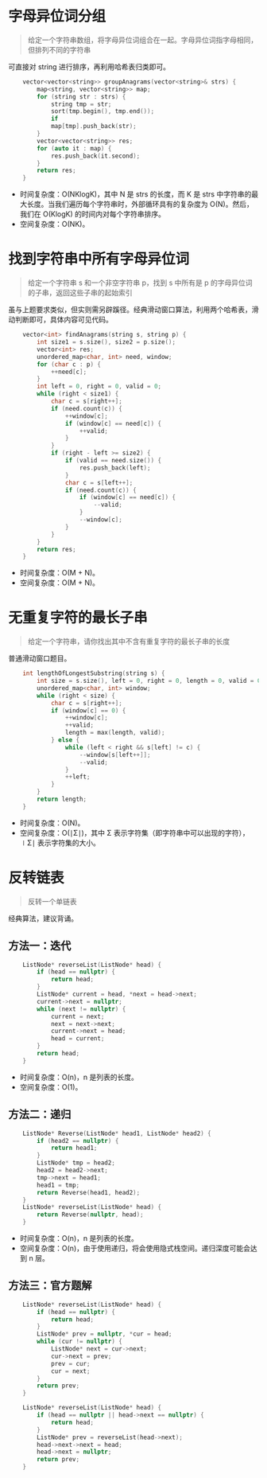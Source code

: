 # 字母异位词分组
> 给定一个字符串数组，将字母异位词组合在一起。字母异位词指字母相同，但排列不同的字符串

可直接对 string 进行排序，再利用哈希表归类即可。
```cpp
    vector<vector<string>> groupAnagrams(vector<string>& strs) {
        map<string, vector<string>> map;
        for (string str : strs) {
            string tmp = str;
            sort(tmp.begin(), tmp.end());
            if
            map[tmp].push_back(str);
        }
        vector<vector<string>> res;
        for (auto it : map) {
            res.push_back(it.second);
        }
        return res;
    }
```
- 时间复杂度：O(NKlogK)，其中 N 是 strs 的长度，而 K 是 strs 中字符串的最大长度。当我们遍历每个字符串时，外部循环具有的复杂度为 O(N)。然后，我们在 O(KlogK) 的时间内对每个字符串排序。
- 空间复杂度：O(NK)。
# 找到字符串中所有字母异位词
> 给定一个字符串 s 和一个非空字符串 p，找到 s 中所有是 p 的字母异位词的子串，返回这些子串的起始索引

虽与上题要求类似，但实则需另辟蹊径。经典滑动窗口算法，利用两个哈希表，滑动判断即可，具体内容可见代码。
```cpp
    vector<int> findAnagrams(string s, string p) {
        int size1 = s.size(), size2 = p.size();
        vector<int> res;
        unordered_map<char, int> need, window;
        for (char c : p) {
            ++need[c];
        }
        int left = 0, right = 0, valid = 0;
        while (right < size1) {
            char c = s[right++];
            if (need.count(c)) {
                ++window[c];
                if (window[c] == need[c]) {
                    ++valid;
                }
            }
            if (right - left >= size2) {
                if (valid == need.size()) {
                    res.push_back(left);
                }
                char c = s[left++];
                if (need.count(c)) {
                    if (window[c] == need[c]) {
                        --valid;
                    }
                    --window[c];
                }
            }
        }
        return res;
    }
```
- 时间复杂度：O(M + N)。
- 空间复杂度：O(M + N)。
# 无重复字符的最长子串
> 给定一个字符串，请你找出其中不含有重复字符的最长子串的长度

普通滑动窗口题目。
```cpp
    int lengthOfLongestSubstring(string s) {
        int size = s.size(), left = 0, right = 0, length = 0, valid = 0;
        unordered_map<char, int> window;
        while (right < size) {
            char c = s[right++];
            if (window[c] == 0) {
                ++window[c];
                ++valid;
                length = max(length, valid);
            } else {
                while (left < right && s[left] != c) {
                    --window[s[left++]];
                    --valid;
                }
                ++left;
            }
        }
        return length;
    }
```
- 时间复杂度：O(N)。
- 空间复杂度：O(∣Σ∣)，其中 Σ 表示字符集（即字符串中可以出现的字符），∣Σ∣ 表示字符集的大小。
# 反转链表
> 反转一个单链表

经典算法，建议背诵。
## 方法一：迭代
```cpp
    ListNode* reverseList(ListNode* head) {
        if (head == nullptr) {
            return head;
        }
        ListNode* current = head, *next = head->next;
        current->next = nullptr;
        while (next != nullptr) {
            current = next;
            next = next->next;
            current->next = head;
            head = current;
        }
        return head;
    }
```
- 时间复杂度：O(n)，n 是列表的长度。
- 空间复杂度：O(1)。
## 方法二：递归
```cpp
    ListNode* Reverse(ListNode* head1, ListNode* head2) {
        if (head2 == nullptr) {
            return head1;
        }
        ListNode* tmp = head2;
        head2 = head2->next;
        tmp->next = head1;
        head1 = tmp;
        return Reverse(head1, head2);
    }
    ListNode* reverseList(ListNode* head) {
        return Reverse(nullptr, head);
    }
```
- 时间复杂度：O(n)，n 是列表的长度。
- 空间复杂度：O(n)，由于使用递归，将会使用隐式栈空间。递归深度可能会达到 n 层。
## 方法三：官方题解
```cpp
    ListNode* reverseList(ListNode* head) {
        if (head == nullptr) {
            return head;
        }
        ListNode* prev = nullptr, *cur = head;
        while (cur != nullptr) {
            ListNode* next = cur->next;
            cur->next = prev;
            prev = cur;
            cur = next;
        }
        return prev;
    }
```
```cpp
    ListNode* reverseList(ListNode* head) {
        if (head == nullptr || head->next == nullptr) {
            return head;
        }
        ListNode* prev = reverseList(head->next);
        head->next->next = head;
        head->next = nullptr;
        return prev;
    }
```